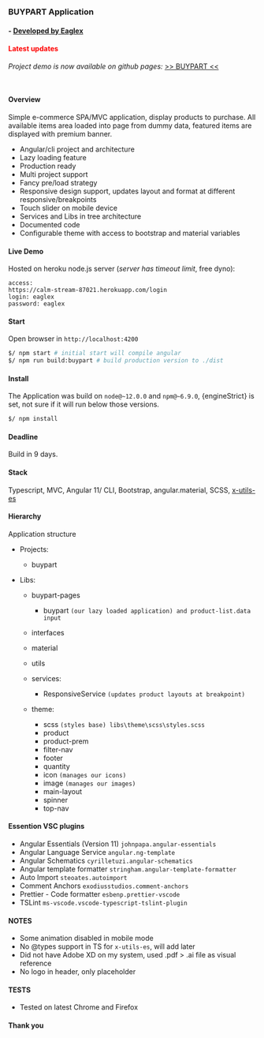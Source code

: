 ### BUYPART Application

#### - [ Developed by Eaglex ](http://eaglex.net)

#### <span style="color:red">Latest updates</span>

<i>Project demo is now available on github pages: </i>
[ >> BUYPART <<](https://eag1ex.github.io/buypart-app)

<br>

#### Overview

Simple e-commerce SPA/MVC application, display products to purchase. All available items area loaded into page from dummy data, featured items are displayed with premium banner.

- Angular/cli project and architecture
- Lazy loading feature
- Production ready
- Multi project support
- Fancy pre/load strategy
- Responsive design support, updates layout and format at different responsive/breakpoints
- Touch slider on mobile device
- Services and Libs in tree architecture
- Documented code
- Configurable theme with access to bootstrap and material variables

#### Live Demo

Hosted on heroku node.js server (_server has timeout limit_, free dyno):

```
access:
https://calm-stream-87021.herokuapp.com/login
login: eaglex
password: eaglex
```

#### Start

Open browser in `http://localhost:4200`

```sh
$/ npm start # initial start will compile angular
$/ npm run build:buypart # build production version to ./dist
```

#### Install

The Application was build on `node@~12.0.0` and `npm@~6.9.0`, {engineStrict} is set, not sure if it will run below those versions.

```sh
$/ npm install
```

#### Deadline

Build in 9 days.

#### Stack

Typescript, MVC, Angular 11/ CLI, Bootstrap, angular.material, SCSS, [ x-utils-es ](https://www.npmjs.com/package/x-utils-es)

#### Hierarchy

Application structure

- Projects:
  - buypart
- Libs:

  - buypart-pages
    - buypart `(our lazy loaded application) and product-list.data input `
  - interfaces
  - material
  - utils
  - services:

    - ResponsiveService `(updates product layouts at breakpoint)`

  - theme:
    - scss `(styles base) libs\theme\scss\styles.scss`
    - product
    - product-prem
    - filter-nav
    - footer
    - quantity
    - icon `(manages our icons)`
    - image `(manages our images)`
    - main-layout
    - spinner
    - top-nav

#### Essention VSC plugins

- Angular Essentials (Version 11) `johnpapa.angular-essentials`
- Angular Language Service `angular.ng-template`
- Angular Schematics `cyrilletuzi.angular-schematics`
- Angular template formatter `stringham.angular-template-formatter`
- Auto Import `steoates.autoimport`
- Comment Anchors `exodiusstudios.comment-anchors`
- Prettier - Code formatter `esbenp.prettier-vscode`
- TSLint `ms-vscode.vscode-typescript-tslint-plugin`

#### NOTES

- Some animation disabled in mobile mode
- No @types support in TS for `x-utils-es`, will add later
- Did not have Adobe XD on my system, used .pdf > .ai file as visual reference
- No logo in header, only placeholder

#### TESTS

- Tested on latest Chrome and Firefox

#### Thank you
